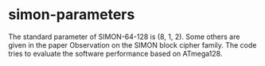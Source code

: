 # simon-parameters
The standard parameter of SIMON-64-128 is (8, 1, 2).  Some others are given in the paper Observation on the SIMON block cipher family. The code tries to evaluate the software performance based on ATmega128.
